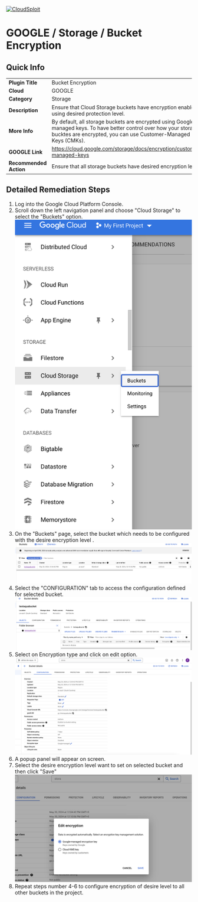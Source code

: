 [![CloudSploit](https://cloudsploit.com/img/logo-new-big-text-100.png "CloudSploit")](https://cloudsploit.com)

# GOOGLE / Storage / Bucket Encryption

## Quick Info

| | |
|-|-|
| **Plugin Title** | Bucket Encryption |
| **Cloud** | GOOGLE |
| **Category** | Storage |
| **Description** | Ensure that Cloud Storage buckets have encryption enabled using desired protection level. |
| **More Info** | By default, all storage buckets are encrypted using Google-managed keys. To have better control over how your storage bucktes are encrypted, you can use Customer-Managed Keys (CMKs). |
| **GOOGLE Link** | https://cloud.google.com/storage/docs/encryption/customer-managed-keys |
| **Recommended Action** | Ensure that all storage buckets have desired encryption level. |

## Detailed Remediation Steps
1. Log into the Google Cloud Platform Console.
2. Scroll down the left navigation panel and choose "Cloud Storage" to select the "Buckets" option. </br> <img src="/resources/google/storage/bucket-encryption/step2.png">
3. On the "Buckets" page, select the bucket which needs to be configured with the desire encryption level .</br> <img src="/resources/google/storage/bucket-encryption/step3.png"/>
4. Select the "CONFIGURATION" tab to access the configuration defined for selected bucket.</br> <img src="/resources/google/storage/bucket-encryption/step4.png"/>
5. Select on Encryption type and click on edit option. </br> <img src="/resources/google/storage/bucket-encryption/step5.png"/>
5. A popup panel will appear on screen.</br>
6. Select the desire encryption level want to set on selected bucket and then click "Save" </br> <img src="/resources/google/storage/bucket-encryption/step6.png"/>
7. Repeat steps number 4-6 to configure encryption of desire level to all other buckets in the project.</br>
